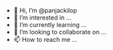 - 👋 Hi, I’m @panjackilop
- 👀 I’m interested in ...
- 🌱 I’m currently learning ...
- 💞️ I’m looking to collaborate on ...
- 📫 How to reach me ...

<!---
panjackilop/panjackilop is a ✨ special ✨ repository because its `README.md` (this file) appears on your GitHub profile.
You can click the Preview link to take a look at your changes.
--->

